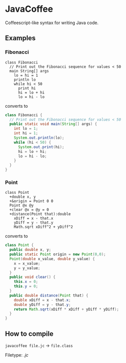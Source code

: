 JavaCoffee
==========

Coffeescript-like syntax for writing Java code.

## Examples

### Fibonacci

```jc
class Fibonacci
  // Print out the Fibonacci sequence for values < 50
  main String[] args
    lo = hi = 1
    println lo
    while hi < 50
      print hi
      hi = lo + hi
      lo = hi - lo
```

converts to

```java
class Fibonacci {
  // Print out the Fibonacci sequence for values < 50
  public static void main(String[] args) {
    int lo = 1;
    int hi = 1;
    System.out.println(lo);
    while (hi < 50) {
      System.out.print(hi);
      hi = lo + hi;
      lo = hi - lo;
    }
  }
}
```

### Point

```jc
class Point
  +double x, y
  +&origin = Point 0 0
  Point @x @y
  +clear @x = @y = 0
  +distance(Point that):double
    xDiff = x - that.x
    yDiff = y - that.y
    Math.sqrt xDiff^2 + yDiff^2
```

converts to 

```java
class Point {
  public double x, y; 
  public static Point origin = new Point(0,0); 
  Point(double x_value, double y_value) {
    x = x_value; 
    y = y_value; 
  }
  public void clear() {
    this.x = 0; 
    this.y = 0; 
  }
  public double distance(Point that) {
    double xDiff = x - that.x; 
    double yDiff = y - that.y; 
    return Math.sqrt(xDiff * xDiff + yDiff * yDiff);
  }
}
```

## How to compile

`javacoffee file.jc` -> `file.class`

Filetype: _.jc_
